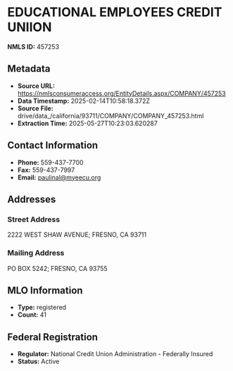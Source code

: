 # EDUCATIONAL EMPLOYEES CREDIT UNIION

**NMLS ID:** 457253

## Metadata
- **Source URL:** https://nmlsconsumeraccess.org/EntityDetails.aspx/COMPANY/457253
- **Data Timestamp:** 2025-02-14T10:58:18.372Z
- **Source File:** drive/data_/california/93711/COMPANY/COMPANY_457253.html
- **Extraction Time:** 2025-05-27T10:23:03.620287

## Contact Information
- **Phone:** 559-437-7700
- **Fax:** 559-437-7997
- **Email:** paulinal@myeecu.org

## Addresses
### Street Address
2222 WEST SHAW AVENUE; FRESNO, CA 93711

### Mailing Address
PO BOX 5242; FRESNO, CA 93755

## MLO Information
- **Type:** registered
- **Count:** 41

## Federal Registration
- **Regulator:** National Credit Union Administration - Federally Insured
- **Status:** Active
